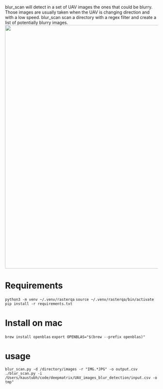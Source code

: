 blur_scan will detect in a set of UAV images the ones that could be blurry. Those images are usually taken when the UAV is changing direction and with a low speed. 
blur_scan scan a directory with a regex filter and create a list of potentially blurry images.
<img src="https://github.com/IPGP/UAV_images_blur_detection/blob/main/map_exemple.png" width="800px" height="auto">


# Requirements
`python3 -m venv ~/.venv/rasterqa`
`source ~/.venv/rasterqa/bin/activate`
`pip install -r requirements.txt`
# Install on mac
`brew install openblas`
`export OPENBLAS="$(brew --prefix openblas)"`
# usage
`blur_scan.py -d /directory/images -r "IMG.*JPG" -o output.csv`
`./blur_scan.py -i /Users/kaustubh/code/deepmatrix/UAV_images_blur_detection/input.csv -o tmp"`
